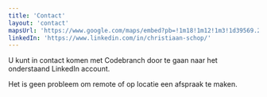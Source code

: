 ```yaml
---
title: 'Contact'
layout: 'contact'
mapsUrl: 'https://www.google.com/maps/embed?pb=!1m18!1m12!1m3!1d39569.296079437285!2d5.028282934241597!3d51.69496271503484!2m3!1f0!2f0!3f0!3m2!1i1024!2i768!4f13.1!3m3!1m2!1s0x47c6911e9ffac673%3A0x400de5a8d1e7e10!2sWaalwijk!5e0!3m2!1sen!2snl!4v1752591075442!5m2!1sen!2snl'
linkedIn: 'https://www.linkedin.com/in/christiaan-schop/'
---
```


U kunt in contact komen met Codebranch door te gaan naar het onderstaand LinkedIn account.

Het is geen probleem om remote of op locatie een afspraak te maken.


